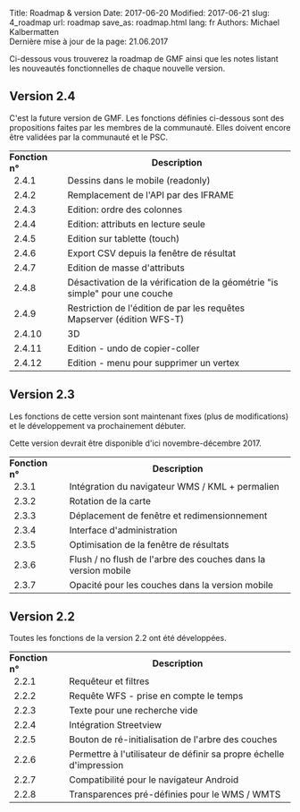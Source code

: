 Title: Roadmap & version
Date: 2017-06-20
Modified: 2017-06-21
slug: 4_roadmap
url: roadmap
save_as: roadmap.html
lang: fr
Authors: Michael Kalbermatten
<br>
Dernière mise à jour de la page: 21.06.2017

Ci-dessous vous trouverez la roadmap de GMF ainsi que les notes listant
les nouveautés fonctionnelles de chaque nouvelle version.

## Version 2.4

C'est la future version de GMF. Les fonctions définies ci-dessous sont des propositions
faites par les membres de la communauté. Elles doivent encore être validées par la
communauté et le PSC.

<table>
<tr>
<th style="padding: 0 15px 0 0;text-align: left;">Fonction n°</th>
<th>Description</th>
</tr>
<tr>
    <td>2.4.1</td>
    <td>Dessins dans le mobile (readonly)</td>
</tr><tr>
    <td>2.4.2</td>
    <td>Remplacement de l'API par des IFRAME</td>
</tr><tr>
    <td>2.4.3</td>
    <td>Edition: ordre des colonnes</td>
</tr><tr>
    <td>2.4.4</td>
    <td>Edition: attributs en lecture seule</td>
</tr><tr>
    <td>2.4.5</td>
    <td>Edition sur tablette (touch)</td>
</tr><tr>
    <td>2.4.6</td>
    <td>Export CSV depuis la fenêtre de résultat</td>
</tr><tr>
    <td>2.4.7</td>
    <td>Edition de masse d'attributs</td>
</tr><tr>
    <td>2.4.8</td>
    <td>Désactivation de la vérification de la géométrie "is simple" pour une couche</td>
</tr><tr>
    <td>2.4.9</td>
    <td>Restriction de l'édition de par les requêtes Mapserver (édition WFS-T)</td>
</tr><tr>
    <td>2.4.10</td>
    <td>3D</td>
</tr><tr>
    <td>2.4.11</td>
    <td>Edition - undo de copier-coller</td>
</tr><tr>
    <td>2.4.12</td>
    <td>Edition - menu pour supprimer un vertex</td>
</tr>
</table>


## Version 2.3
Les fonctions de cette version sont maintenant fixes (plus de modifications) et le développement
va prochainement débuter.

Cette version devrait être disponible d'ici novembre-décembre 2017.

<table>
<tr>
<th style="padding: 0 15px 0 0;text-align: left;">Fonction n°</th>
<th>Description</th>
</tr>
<tr>
    <td>2.3.1</td>
    <td>Intégration du navigateur WMS / KML + permalien</td>
</tr><tr>
    <td>2.3.2</td>
    <td>Rotation de la carte</td>
</tr><tr>
    <td>2.3.3</td>
    <td>Déplacement de fenêtre et redimensionnement</td>
</tr><tr>
    <td>2.3.4</td>
    <td>Interface d'administration</td>
</tr><tr>
    <td>2.3.5</td>
    <td>Optimisation de la fenêtre de résultats</td>
</tr><tr>
    <td>2.3.6</td>
    <td>Flush / no flush de l'arbre des couches dans la version mobile</td>
</tr><tr>
    <td>2.3.7</td>
    <td>Opacité pour les couches dans la version mobile</td>
</tr>
</table>

## Version 2.2

Toutes les fonctions de la version 2.2 ont été développées.

<table>
<tr>
<th style="padding: 0 15px 0 0;text-align: left;">Fonction n°</th>
<th>Description</th>
</tr>
<tr>
    <td>2.2.1</td>
    <td>Requêteur et filtres</td>
</tr><tr>
    <td>2.2.2</td>
    <td>Requête WFS - prise en compte le temps</td>
</tr><tr>
    <td>2.2.3</td>
    <td>Texte pour une recherche vide</td>
</tr><tr>
    <td>2.2.4</td>
    <td>Intégration Streetview</td>
</tr><tr>
    <td>2.2.5</td>
    <td>Bouton de ré-initialisation de l'arbre des couches</td>
</tr><tr>
    <td>2.2.6</td>
    <td>Permettre à l'utilisateur de définir sa propre échelle d'impression</td>
</tr><tr>
    <td>2.2.7</td>
    <td>Compatibilité pour le navigateur Android</td>
</tr><tr>
    <td>2.2.8</td>
    <td>Transparences pré-définies pour le WMS / WMTS</td>
</tr>
</table>
